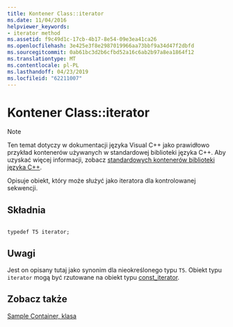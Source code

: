 ```yaml
---
title: Kontener Class::iterator
ms.date: 11/04/2016
helpviewer_keywords:
- iterator method
ms.assetid: f9c49d1c-17cb-4b17-8e54-09e3ea41ca26
ms.openlocfilehash: 3e425e3f8e2987019966aa73bbf9a34d47f2dbfd
ms.sourcegitcommit: 0ab61bc3d2b6cfbd52a16c6ab2b97a8ea1864f12
ms.translationtype: MT
ms.contentlocale: pl-PL
ms.lasthandoff: 04/23/2019
ms.locfileid: "62211007"
---
```

# <a name="container-classiterator"></a>Kontener Class::iterator

> [!NOTE]
> Ten temat dotyczy w dokumentacji języka Visual C++ jako prawidłowo przykład kontenerów używanych w standardowej biblioteki języka C++. Aby uzyskać więcej informacji, zobacz [standardowych kontenerów biblioteki języka C++](../standard-library/stl-containers.md).

Opisuje obiekt, który może służyć jako iteratora dla kontrolowanej sekwencji.

## <a name="syntax"></a>Składnia

```

typedef T5 iterator;
```

## <a name="remarks"></a>Uwagi

Jest on opisany tutaj jako synonim dla nieokreślonego typu `T5`. Obiekt typu `iterator` mogą być rzutowane na obiekt typu [const_iterator](../standard-library/container-class-const-iterator.md).

## <a name="see-also"></a>Zobacz także

[Sample Container, klasa](../standard-library/sample-container-class.md)<br/>
